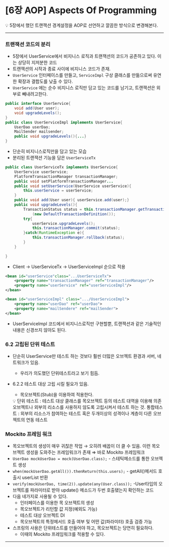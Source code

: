# [6장 AOP] Aspects Of Programming

<aside>
💡 5장에서 했던 트랜잭션 경계설정을 AOP로 선언하고 깔끔한 방식으로 변경해본다.

</aside>

---

### 트랜잭션 코드의 분리

- 5장에서 UserService에서 비지니스 로직과 트랜잭션의 코드가 공존하고 있다. 이는 상당히 지저분한 코드
- 트랜잭션의 시작과 종료 사이에 비지니스 코드가 존재.
- `UserService` 인터페이스를 만들고, `ServiceImpl` 구상 클래스를 만듦으로써 유연한 확장과 결합도를 낮출 수 있다.
- `UserService` 에는 순수 비지니스 로직만 담고 있는 코드를 남기고, 트랜잭션은 외부로 빼내려고한다.

```java
public interface UserService{
	void add(User user);
	void upgradeLevels();
}
public class UserServiceImpl implements UserService{
	UserDao userDao;
	MailSender mailsender;
	public void upgradeLevels(){...}
}
```

- 단순히 비지니스로직만을 담고 있는 모습
- 분리된 트랜잭션 기능을 담은 `UserServiceTx`

```java
public class UserServiceTx implements UserService{
	UserService userService;
	PlatformTransactionManager transactionManager;
	public void setPlatformTransactionManager...
	public void setUserService(UserService userService){
		this.userService = userService;
	}
	public void add(User user){ userService.add(user);}
	public void upgradeLevels(){
		TransactionStatus status = this.transactionManager.getTransaction
			(new DefaultTransactionDefinition());
		try{
			userService.upgradeLevels();
			this.transactionManager.commit(status);
		}catch(RuntimeException e){
			this.transactionManager.rollback(status);
		}
	}
	
}
```

- Client  → UserServiceTx → UserServiceImpl 순으로 적용

```xml
<bean id="userService"class="...UserServiceTx">
	<property name="transactionManager" ref="transactionManager"/>
	<property name="userService" ref="userServiceImpl"/>
</bean>

<bean id="userServiceImpl" class=".../UserServiceImpl">
	<property name="userDao" ref="userDao">
	<property name="mailSendere" ref="mailSender">
</bean>
```

- UserServiceImpl 코드에서 비지니스로직만 구현할뿐, 트랜잭션과 같은 기술적인 내용은 신경쓰지 않아도 된다.

### 6.2 고립된 단위 테스트

- 단순히 UserService만 테스트 하는 것보다 훨씬 더많은 오브젝트 환경과 서버, 네트워크가 있음.
    - 우리가 의도했던 단위테스트라고 보기 힘듬.
- 6.2.2 테스트 대상 고립 시킬 필요가 있음.
    - 목오브젝트(Stub)을 이용하여 적용한다.
    
    <aside>
    💡 단위 테스트 :  테스트 대상 클래스를 목오브젝트 등의 테스트 대역을 이용해 의존 오브젝트나 외부의 리소스를 사용하지 않도록 고립시켜서 테스트 하는 것.
    통합테스트 : 외부의 리소스가 참여하는 테스트 혹은 두개이상의 성격이나 계층이 다른 오브젝트의 연동 테스트
    
    </aside>
    

### Mockito 프레임 워크

- 목오브젝트의 생성이 매우 귀찮은 작업 → 오히려 배꼽이 더 클 수 있음. 이런 목오브젝트 생성을 도와주는 프레임워크가 존재 ⇒ 바로 Mockito 프레임워크
- `UserDao mockUserDao = mock(UserDao.class);` - 스테틱메소드를 통한 오브젝트 생성
- `when(mockUserDao.getAll()).thenReturn(this.users);` - getAll()메서드 호출시 userList 반환
- `verify(mockUserDao, time(2)).update(any(User.class));` -User타입의 오브젝트를 파라미터로 받아 update() 메소드가 두번 호출됐는지 확인하는 코드
- 다음 네가지로 사용될 수 있다.
    - 인터페이스를 이용한 목 오브젝트의 생성
    - 목오브젝트가 리턴할 값 지정(예외도 가능)
    - 테스트 대상 오브젝트 DI
    - 목오브젝트의 특정메서드 호출 여부 및 어떤 값(파라미터) 호출 검증 가능
- 스프링의 사용은 단위테스트를 만들어야 하고, 목오브젝트는 당연히 필요하다.
    - 이때의 Mockito 프레임워크를 적용할 수 있다.

---